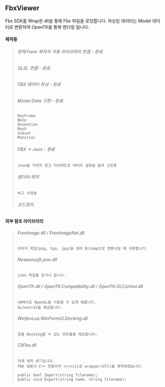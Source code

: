 ## FbxViewer
Fbx SDK를 Wrap한 dll을 통해 Fbx 파일을 로딩합니다.
파싱된 데이터는 Model 데이터로 변환하여 OpenTK를 통해 렌더링 됩니다.


  #### 제작중
  > ###### 현재 Form 제작과 각종 라이브러리 연결 - 완료
  > ###### GLSL 연결 - 완료
  > ###### FBX 데이터 파싱 - 완료
  > ###### Model Data 구현 - 완료
  >     KeyFrame
  >     Bone
  >     Animation
  >     Mesh
  >     Subset
  >     Material
  >
  > ###### FBX -> Json - 완료
  >     Json을 거치지 않고 다이렉트로 데이터 설정을 할까 고민중
  > ###### 렌더러 제작
  >     버그 수정중
  > ###### 코드정리


  #### 외부 참조 라이브러리
  >
  >   ###### FreeImage.dll / FreeImageNet.dll
  >     이미지 파일(png, tga, jpg)을 읽어 Bitmap으로 변환시킬 때 사용합니다.
  >
  >   ###### Newtonsoft.json.dll
  >     json 파일을 읽거나 씁니다.
  >
  >   ###### OpenTK.dll / OpenTK.Compatibility.dll / OpenTK.GLControl.dll
  >     C#에서도 OpenGL을 사용할 수 있게 해줍니다.
  >     GLControl을 제공합니다.
  >
  >   ###### WeifenLuo.WinFormUI.Docking.dll
  >     창을 Docking할 수 있는 컨트롤을 제공합니다.
  >
  >   ###### CliFbx.dll
  >     자체 제작 dll입니다.
  >     FBX SDK가 C++ 전용이라 c++/cli로 wrapper(dll)를 제작하였습니다.
  >
  >     public bool Import(string filename);
  >     public void Export(string name, string filename);
  >     

